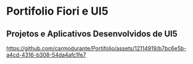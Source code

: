 # Portifolio Fiori e UI5
## Projetos e Aplicativos Desenvolvidos de UI5

https://github.com/carmodurante/Portifolio/assets/12114919/b7bc6e5b-a4cd-4316-b308-54da4afc1fe7

